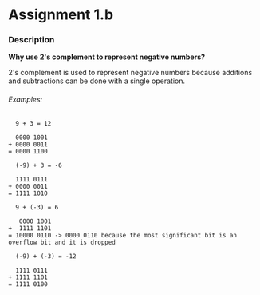 # Assignment 1.b

### Description

**Why use 2's complement to represent negative numbers?**

2's complement is used to represent negative numbers because additions and subtractions can be done with a single operation.

###### Examples:
```
  9 + 3 = 12

  0000 1001
+ 0000 0011
= 0000 1100

  (-9) + 3 = -6

  1111 0111
+ 0000 0011
= 1111 1010

  9 + (-3) = 6

   0000 1001
+  1111 1101
= 10000 0110 -> 0000 0110 because the most significant bit is an overflow bit and it is dropped

  (-9) + (-3) = -12

  1111 0111
+ 1111 1101
= 1111 0100
```
